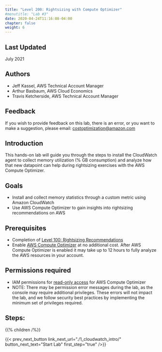 ```yaml
---
title: "Level 200: Rightsizing with Compute Optimizer"
#menutitle: "Lab #3"
date: 2020-04-24T11:16:08-04:00
chapter: false
weight: 6
---
```

## Last Updated
July 2021

## Authors
- Jeff Kassel, AWS Technical Account Manager
- Arthur Basbaum, AWS Cloud Economics
- Travis Ketcherside, AWS Technical Account Manager

## Feedback
If you wish to provide feedback on this lab, there is an error, or you want to make a suggestion, please email: costoptimization@amazon.com

## Introduction
 This hands-on lab will guide you through the steps to install the CloudWatch agent to collect memory utilization (% GB consumption) and analyze how that new datapoint can help during rightsizing exercises with the AWS Compute Optimizer.

## Goals
- Install and collect memory statistics through a custom metric using Amazon CloudWatch
- Use AWS Compute Optimizer to gain insights into rightsizing recommendations on AWS

## Prerequisites
- Completion of [Level 100: Rightsizing Recommendations](https://wellarchitectedlabs.com/cost/100_labs/100_aws_resource_optimization/)
- Enable [AWS Compute Optimizer](https://aws.amazon.com/compute-optimizer/getting-started/) at no additional cost. After AWS Compute Optimizer is enabled it may take up to 12 hours to fully analyze the AWS resources in your account.

## Permissions required
- IAM permissions for [read-only access](https://docs.aws.amazon.com/compute-optimizer/latest/ug/security-iam.html#standalone-account-access) for AWS Compute Optimizer
- NOTE: There may be permission error messages during the lab, as the console may require additional privileges. These errors will not impact the lab, and we follow security best practices by implementing the minimum set of privileges required.

## Steps:
{{% children  /%}}


{{< prev_next_button link_next_url="./1_cloudwatch_intro/" button_next_text="Start Lab" first_step="true" />}}
